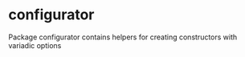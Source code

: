 # configurator
Package configurator contains helpers for creating constructors with variadic options

